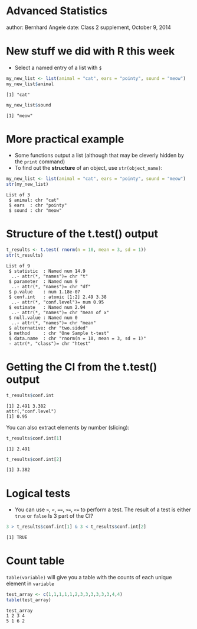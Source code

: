 Advanced Statistics
========================================================
author: Bernhard Angele 
date: Class 2 supplement, October 9, 2014

New stuff we did with R this week
========================================================
- Select a named entry of a list with `$`

```r
my_new_list <- list(animal = "cat", ears = "pointy", sound = "meow")
my_new_list$animal
```

```
[1] "cat"
```

```r
my_new_list$sound
```

```
[1] "meow"
```

More practical example
========================================================
- Some functions output a list (although that may be cleverly hidden by the `print` command)
- To find out the **structure** of an object, use `str(object_name)`:

```r
my_new_list <- list(animal = "cat", ears = "pointy", sound = "meow")
str(my_new_list)
```

```
List of 3
 $ animal: chr "cat"
 $ ears  : chr "pointy"
 $ sound : chr "meow"
```

Structure of the t.test() output
========================================================

```r
t_results <- t.test( rnorm(n = 10, mean = 3, sd = 1))
str(t_results)
```

```
List of 9
 $ statistic  : Named num 14.9
  ..- attr(*, "names")= chr "t"
 $ parameter  : Named num 9
  ..- attr(*, "names")= chr "df"
 $ p.value    : num 1.18e-07
 $ conf.int   : atomic [1:2] 2.49 3.38
  ..- attr(*, "conf.level")= num 0.95
 $ estimate   : Named num 2.94
  ..- attr(*, "names")= chr "mean of x"
 $ null.value : Named num 0
  ..- attr(*, "names")= chr "mean"
 $ alternative: chr "two.sided"
 $ method     : chr "One Sample t-test"
 $ data.name  : chr "rnorm(n = 10, mean = 3, sd = 1)"
 - attr(*, "class")= chr "htest"
```

Getting the CI from the t.test() output
========================================================

```r
t_results$conf.int
```

```
[1] 2.491 3.382
attr(,"conf.level")
[1] 0.95
```
You can also extract elements by number (slicing):

```r
t_results$conf.int[1]
```

```
[1] 2.491
```

```r
t_results$conf.int[2]
```

```
[1] 3.382
```

Logical tests
========================================================
- You can use `>`, `<`, `==`, `>=`, `<=` to perform a test. The result of a test is either `true` or `false`
Is 3 part of the CI?

```r
3 > t_results$conf.int[1] & 3 < t_results$conf.int[2]
```

```
[1] TRUE
```

Count table
========================================================
`table(variable)` will give you a table with the counts of each unique element in `variable`

```r
test_array <- c(1,1,1,1,1,2,3,3,3,3,3,3,4,4)
table(test_array)
```

```
test_array
1 2 3 4 
5 1 6 2 
```
